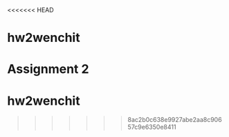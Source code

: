 <<<<<<< HEAD
# hw2wenchit
Assignment 2
=======
# hw2wenchit
>>>>>>> 8ac2b0c638e9927abe2aa8c90657c9e6350e8411
